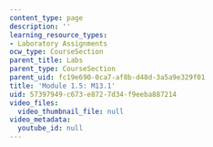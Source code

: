 ```yaml
---
content_type: page
description: ''
learning_resource_types:
- Laboratory Assignments
ocw_type: CourseSection
parent_title: Labs
parent_type: CourseSection
parent_uid: fc19e690-0ca7-af8b-d48d-3a5a9e329f01
title: 'Module 1.5: M13.1'
uid: 57397949-c673-e872-7d34-f9eeba887214
video_files:
  video_thumbnail_file: null
video_metadata:
  youtube_id: null
---
```

